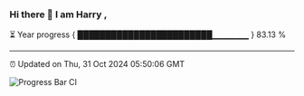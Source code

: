 ### Hi there 👋 I am Harry , 

⏳ Year progress { ████████████████████████▁▁▁▁▁▁ } 83.13 %

---

⏰ Updated on Thu, 31 Oct 2024 05:50:06 GMT

![Progress Bar CI](https://github.com/duykhang68/duykhang68/workflows/Progress%20Bar%20CI/badge.svg)
